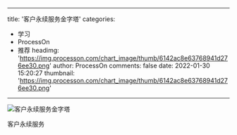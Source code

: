
---
title: '客户永续服务金字塔'
categories: 
 - 学习
 - ProcessOn
 - 推荐
headimg: 'https://img.processon.com/chart_image/thumb/6142ac8e63768941d276ee30.png'
author: ProcessOn
comments: false
date: 2022-01-30 15:20:27
thumbnail: 'https://img.processon.com/chart_image/thumb/6142ac8e63768941d276ee30.png'
---

<div>   
<img class="thumb" alt="客户永续服务金字塔" src="https://img.processon.com/chart_image/thumb/6142ac8e63768941d276ee30.png" referrerpolicy="no-referrer">
<p>客户永续服务</p>  
</div>
            
